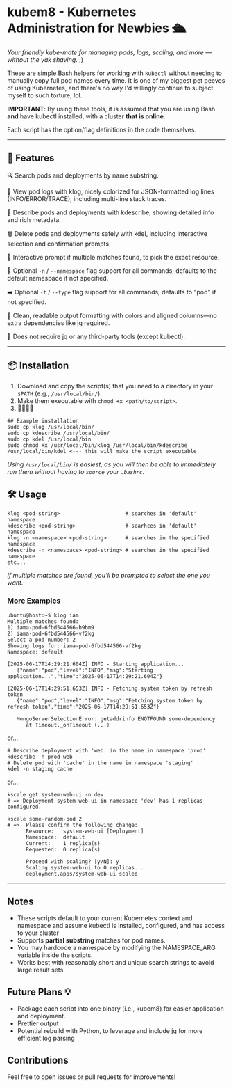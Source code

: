 # kubem8 - Kubernetes Administration for Newbies 🛳️
*Your friendly kube-mate for managing pods, logs, scaling, and more — without the yak shaving*. ;)

These are simple Bash helpers for working with `kubectl` without needing to manually copy full pod names every time. It is one of my biggest pet peeves of using Kubernetes, and there's no way I'd willingly continue to subject myself to such torture, lol.

**IMPORTANT**: By using these tools, it is assumed that you are using Bash **and** have kubectl installed, with a cluster **that is online**.

Each script has the option/flag definitions in the code themselves.

---

## 🧰 Features
🔍 Search pods and deployments by name substring.

🧾 View pod logs with klog, nicely colorized for JSON-formatted log lines (INFO/ERROR/TRACE), including multi-line stack traces.

📄 Describe pods and deployments with kdescribe, showing detailed info and rich metadata.

🗑️ Delete pods and deployments safely with kdel, including interactive selection and confirmation prompts.

🚀 Interactive prompt if multiple matches found, to pick the exact resource.

🧭 Optional `-n` / `--namespace` flag support for all commands; defaults to the default namespace if not specified.

➡️ Optional `-t` / `--type` flag support for all commands; defaults to "pod" if not specified.

🧼 Clean, readable output formatting with colors and aligned columns—no extra dependencies like jq required.

🚫 Does not require jq or any third-party tools (except kubectl).

---
## 📦 Installation
1. Download and copy the script(s) that you need to a directory in your `$PATH` (e.g., `/usr/local/bin/`).
2. Make them executable with `chmod +x <path/to/script>`.
3. 🏃🏽‍♂️💨
```
## Example installation
sudo cp klog /usr/local/bin/
sudo cp kdescribe /usr/local/bin/
sudo cp kdel /usr/local/bin
sudo chmod +x /usr/local/bin/klog /usr/local/bin/kdescribe /usr/local/bin/kdel <--- this will make the script executable
```
_Using `/usr/local/bin/` is easiest, as you will then be able to immediately run them without having to `source` your `.bashrc`_.

## 🛠️ Usage
```
klog <pod-string>                     # searches in 'default' namespace
kdescribe <pod-string>                # searhces in 'default' namespace
klog -n <namespace> <pod-string>      # searches in the specified namespace
kdescribe -n <namespace> <pod-string> # searches in the specified namespace
etc...
```
*If multiple matches are found, you’ll be prompted to select the one you want.*

### More Examples
```
ubuntu@host:~$ klog iam
Multiple matches found:
1) iama-pod-6fbd544566-h9bm9
2) iama-pod-6fbd544566-vf2kg
Select a pod number: 2
Showing logs for: iama-pod-6fbd544566-vf2kg
Namespace: default

[2025-06-17T14:29:21.604Z] INFO - Starting application...
   {"name":"pod","level":"INFO","msg":"Starting application...","time":"2025-06-17T14:29:21.604Z"}

[2025-06-17T14:29:51.653Z] INFO - Fetching system token by refresh token
   {"name":"pod","level":"INFO","msg":"Fetching system token by refresh token","time":"2025-06-17T14:29:51.653Z"}

   MongoServerSelectionError: getaddrinfo ENOTFOUND some-dependency
      at Timeout._onTimeout (...)
```
or...
```
# Describe deployment with 'web' in the name in namespace 'prod'
kdescribe -n prod web
# Delete pod with 'cache' in the name in namespace 'staging'
kdel -n staging cache
```
or...
```
kscale get system-web-ui -n dev
# => Deployment system-web-ui in namespace 'dev' has 1 replicas configured.

kscale some-random-pod 2
# =>  Please confirm the following change:
      Resource:   system-web-ui [Deployment]
      Namespace:  default
      Current:    1 replica(s)
      Requested:  0 replica(s)

      Proceed with scaling? [y/N]: y
      Scaling system-web-ui to 0 replicas...
      deployment.apps/system-web-ui scaled
```
---
## Notes
- These scripts default to your current Kubernetes context and namespace and assume kubectl is installed, configured, and has access to your cluster
- Supports **partial substring** matches for pod names.
- You may hardcode a namespace by modifying the NAMESPACE_ARG variable inside the scripts.
- Works best with reasonably short and unique search strings to avoid large result sets.

## Future Plans 💡
- Package each script into one binary (i.e., kubem8) for easier application and deployment.
- Prettier output
- Potential rebuild with Python, to leverage and include jq for more efficient log parsing

## Contributions
Feel free to open issues or pull requests for improvements!
